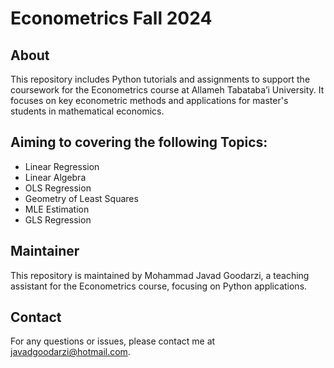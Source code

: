 # Econometrics Fall 2024

## About
This repository includes Python tutorials and assignments to support the coursework for the Econometrics course at Allameh Tabataba’i University. It focuses on key econometric methods and applications for master's students in mathematical economics.

## Aiming to covering the following Topics:
- Linear Regression
- Linear Algebra
- OLS Regression
- Geometry of Least Squares
- MLE Estimation
- GLS Regression


## Maintainer
This repository is maintained by Mohammad Javad Goodarzi, a teaching assistant for the Econometrics course, focusing on Python applications.


## Contact
For any questions or issues, please contact me at javadgoodarzi@hotmail.com.
